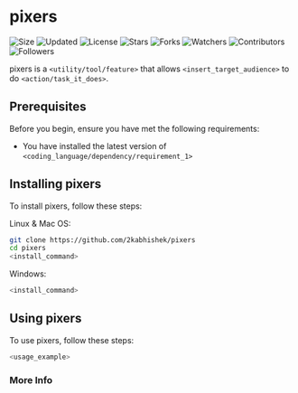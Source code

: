 # pixers

![Size](https://img.shields.io/github/repo-size/2kabhishek/pixers?style=plastic&color=green&label=Size)
![Updated](https://img.shields.io/github/last-commit/2kabhishek/pixers?style=plastic&color=red&label=Updated)
![License](https://img.shields.io/github/license/2kabhishek/pixers?style=plastic&color=lightgrey&label=License)
![Stars](https://img.shields.io/github/stars/2kabhishek/pixers?style=plastic&color=ffd500&label=Stars)
![Forks](https://img.shields.io/github/forks/2kabhishek/pixers?style=plastic&color=brightgreen&label=Forks)
![Watchers](https://img.shields.io/github/watchers/2kabhishek/pixers?style=plastic&color=orange&label=Watchers)
![Contributors](https://img.shields.io/github/contributors/2kabhishek/pixers?style=plastic&color=ff69b4&label=Contributors)
![Followers](https://img.shields.io/github/followers/2kabhishek?style=plastic&color=blue&label=Followers)

pixers is a `<utility/tool/feature>` that allows `<insert_target_audience>` to do `<action/task_it_does>`.

## Prerequisites

Before you begin, ensure you have met the following requirements:

* You have installed the latest version of `<coding_language/dependency/requirement_1>`

## Installing pixers

To install pixers, follow these steps:

Linux & Mac OS:

```bash
git clone https://github.com/2kabhishek/pixers
cd pixers
<install_command>
```

Windows:

```bash
<install_command>
```

## Using pixers

To use pixers, follow these steps:

```bash
<usage_example>
```
### More Info

